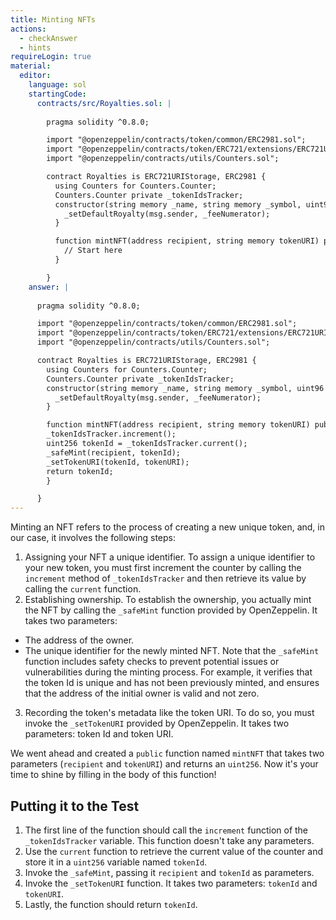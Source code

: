 ```yaml
---
title: Minting NFTs
actions:
  - checkAnswer
  - hints
requireLogin: true
material:
  editor:
    language: sol
    startingCode:
      contracts/src/Royalties.sol: |
        
        pragma solidity ^0.8.0;

        import "@openzeppelin/contracts/token/common/ERC2981.sol";
        import "@openzeppelin/contracts/token/ERC721/extensions/ERC721URIStorage.sol";
        import "@openzeppelin/contracts/utils/Counters.sol";

        contract Royalties is ERC721URIStorage, ERC2981 {
          using Counters for Counters.Counter;
          Counters.Counter private _tokenIdsTracker;
          constructor(string memory _name, string memory _symbol, uint96 _feeNumerator) ERC721(_name, _symbol) {
            _setDefaultRoyalty(msg.sender, _feeNumerator);
          }

          function mintNFT(address recipient, string memory tokenURI) public returns (uint256) {
            // Start here
          }

        }
    answer: |
      
      pragma solidity ^0.8.0;

      import "@openzeppelin/contracts/token/common/ERC2981.sol";
      import "@openzeppelin/contracts/token/ERC721/extensions/ERC721URIStorage.sol";
      import "@openzeppelin/contracts/utils/Counters.sol";

      contract Royalties is ERC721URIStorage, ERC2981 {
        using Counters for Counters.Counter;
        Counters.Counter private _tokenIdsTracker;
        constructor(string memory _name, string memory _symbol, uint96 _feeNumerator) ERC721(_name, _symbol) {
          _setDefaultRoyalty(msg.sender, _feeNumerator);
        }

        function mintNFT(address recipient, string memory tokenURI) public returns (uint256) {
        _tokenIdsTracker.increment();
        uint256 tokenId = _tokenIdsTracker.current();
        _safeMint(recipient, tokenId);
        _setTokenURI(tokenId, tokenURI);
        return tokenId;
        }

      }
---
```


Minting an NFT refers to the process of creating a new unique token, and, in our case, it involves the following steps:

1. Assigning your NFT a unique identifier. To assign a unique identifier to your new token, you must first increment the counter by calling the `increment` method of `_tokenIdsTracker` and then retrieve its value by calling the `current` function.
2. Establishing ownership. To establish the ownership, you actually mint the NFT by calling the `_safeMint` function provided by OpenZeppelin. It takes two parameters:

- The address of the owner.
- The unique identifier for the newly minted NFT.
  Note that the `_safeMint` function includes safety checks to prevent potential issues or vulnerabilities during the minting process. For example, it verifies that the token Id is unique and has not been previously minted, and ensures that the address of the initial owner is valid and not zero.

3. Recording the token's metadata like the token URI. To do so, you must invoke the `_setTokenURI` provided by OpenZeppelin. It takes two parameters: token Id and token URI.

We went ahead and created a `public` function named `mintNFT` that takes two parameters (`recipient` and `tokenURI`) and returns an `uint256`. Now it's your time to shine by filling in the body of this function!

## Putting it to the Test

1. The first line of the function should call the `increment` function of the `_tokenIdsTracker` variable. This function doesn't take any parameters.
2. Use the `current` function to retrieve the current value of the counter and store it in a `uint256` variable named `tokenId`.
3. Invoke the `_safeMint`, passing it `recipient` and `tokenId` as parameters.
4. Invoke the `_setTokenURI` function. It takes two parameters: `tokenId` and `tokenURI`.
5. Lastly, the function should return `tokenId`.
